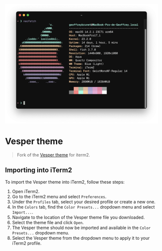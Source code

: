 ![Vesper theme in iTerm2](vesper-iterm2.png)

# Vesper theme

> Fork of the [Vesper theme](https://www.google.com/search?q=vesper+vscode&sourceid=chrome&ie=UTF-8) for iterm2.

## Importing into iTerm2

To import the Vesper theme into iTerm2, follow these steps:

1. Open iTerm2.
2. Go to the iTerm2 menu and select `Preferences`.
3. Under the `Profiles` tab, select your desired profile or create a new one.
4. In the `Colors` tab, find the `Color Presets...` dropdown menu and select `Import...`.
5. Navigate to the location of the Vesper theme file you downloaded.
6. Select the theme file and click `Open`.
7. The Vesper theme should now be imported and available in the `Color Presets...` dropdown menu.
8. Select the Vesper theme from the dropdown menu to apply it to your iTerm2 profile.
